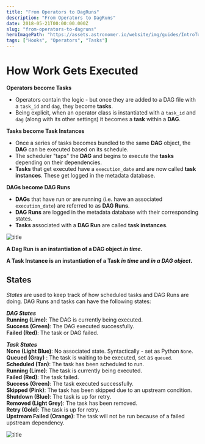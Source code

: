 ```yaml
---
title: "From Operators to DagRuns"
description: "From Operators to DagRuns"
date: 2018-05-21T00:00:00.000Z
slug: "from-operators-to-dagruns"
heroImagePath: "https://assets.astronomer.io/website/img/guides/IntroToDAG_preview.png"
tags: ["Hooks", "Operators", "Tasks"]
---
```


# How Work Gets Executed

**Operators become Tasks**
- Operators contain the logic - but once they are added to a DAG file with a `task_id` and `dag`, they become **tasks**.
- Being explicit, when an operator class is instantiated with a `task_id` and `dag` (along with its other settings) it becomes a **task** within a **DAG**.

**Tasks become Task Instances**
- Once a series of tasks becomes bundled to the same **DAG** object, the **DAG** can be executed based on its schedule.
- The scheduler "taps" the **DAG** and begins to execute the **tasks** depending on their dependencies.
- **Tasks** that get executed have a `execution_date` and are now called **task instances**. These get logged in the metadata database.

**DAGs become DAG Runs**
- **DAGs** that have run or are running (i.e. have an associated `execution_date`) are referred to as **DAG Runs**.
- **DAG Runs** are logged in the metadata database with their corresponding states.
- **Tasks** associated with a **DAG Run** are called **task instances**.

![title](https://assets2.astronomer.io/main/guides/airflow_task_flow.png)


**A Dag Run is an instantiation of a DAG object _in time_.**

**A Task Instance is an instantiation of a Task _in time_ and _in a DAG object_.**

## States

_States_ are used to keep track of how scheduled tasks and DAG Runs are doing. DAG Runs and tasks can have the following states:

_**DAG States**_<br>
**Running (Lime)**: The DAG is currently being executed.<br>
**Success (Green)**: The DAG executed successfully. <br>
**Failed (Red)**:  The task or DAG failed. <br>

_**Task States**_<br>
**None (Light Blue)**: No associated state. Syntactically - set as Python `None`. <br>
**Queued (Gray)** : The task is waiting to be executed, set as `queued`.<br>
**Scheduled (Tan)**: The task has been scheduled to run.<br>
**Running (Lime)**: The task is currently being executed. <br>
**Failed (Red)**:  The task failed. <br>
**Success (Green)**: The task executed successfully. <br>
**Skipped (Pink)**: The task has been skipped due to an upstream condition.<br>
**Shutdown (Blue)**: The task is up for retry. <br>
**Removed (Light Grey)**: The task has been removed. <br>
**Retry (Gold)**: The task is up for retry. <br>
**Upstream Failed (Orange)**: The task will not be run because of a failed upstream dependency.<br>

![title](https://assets2.astronomer.io/main/guides/states.png)